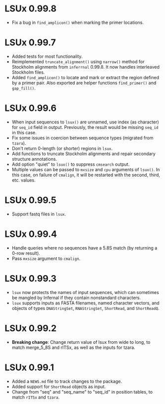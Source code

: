 # LSUx 0.99.8

* Fix a bug in `find_amplicon()` when marking the primer locations.

# LSUx 0.99.7

* Added tests for most functionality.
* Reimplemented `truncate_alignment()` using `narrow()` method for Stockholm
  alignments from `inferrnal` 0.99.8.  It now handles interleaved Stockholm
  files.
* Added `find_amplicon()` to locate and mark or extract the region defined by a
  primer pair. Also exported are helper functions `find_primer()` and
  `gap_fill()`.

# LSUx 0.99.6

* When input sequences to `lsux()` are unnamed, use index (as character) for
  `seq_id` field in output. Previously, the result would be missing `seq_id` in
  this case.
* Fix some issues in coercion between sequence types (migrated from `tzara`).
* Don't return 0-length (or shorter) regions in `lsux`.
* Add functions to truncate Stockholm alignments and repair secondary structure
  annotations.
* Add option "quiet" to `lsux()` to suppress `cmsearch` output.
* Multiple values can be passed to `mxsize` and `cpu` arguments of `lsux()`. In
  this case, on failure of `cmalign`, it will be restarted with the second,
  third, etc. values.

# LSUx 0.99.5

* Support fastq files in `lsux`.

# LSUx 0.99.4

* Handle queries where no sequences have a 5.8S match (by returning a 0-row
  result).
* Pass `mxsize` argument to `cmalign`.

# LSUx 0.99.3

* `lsux` now protects the names of input sequences, which can sometimes be mangled by Infernal
  if they contain nonstandard characters.
* `lsux` supports inputs as FASTA filenames, named character vectors, and objects of types 
  `DNAStringSet`, `RNAStringSet`, `ShortRead`, and `ShortReadQ`.

# LSUx 0.99.2

* **Breaking change**: Change return value of lsux from wide to long, to match
  merge_5_8S and rITSx, as well as the inputs for tzara.

# LSUx 0.99.1

* Added a `NEWS.md` file to track changes to the package.
* Added support for `ShortRead` objects as input.
* Change from "seq" and "seq_name" to "seq_id" in position tables, to match
  `rITSx` and `tzara`.
